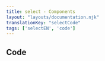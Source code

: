 ```yaml
---
title: select - Components
layout: "layouts/documentation.njk"
translationKey: "selectCode"
tags: ['selectEN', 'code']
---
```


## Code
